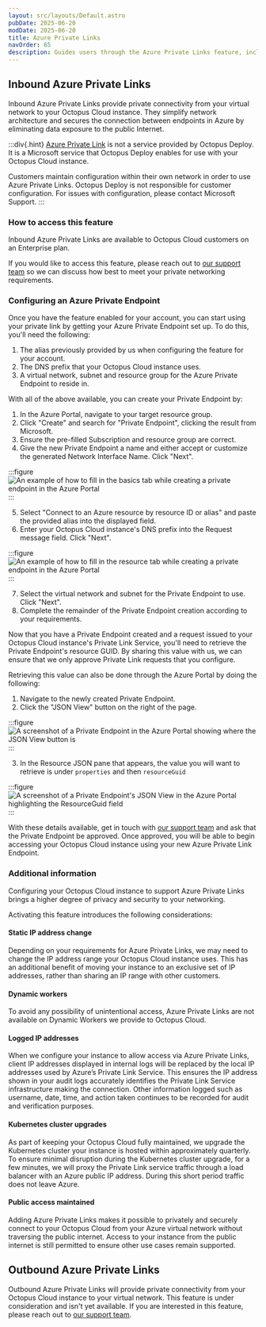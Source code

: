 ```yaml
---
layout: src/layouts/Default.astro
pubDate: 2025-06-20
modDate: 2025-06-20
title: Azure Private Links
navOrder: 65
description: Guides users through the Azure Private Links feature, including how to access and configure it
---
```


## Inbound Azure Private Links

Inbound Azure Private Links provide private connectivity from your virtual network to your Octopus Cloud instance.
They simplify network architecture and secures the connection between endpoints in Azure by eliminating data exposure to the public Internet.

:::div{.hint}
[Azure Private Link](https://azure.microsoft.com/en-us/products/private-link) is not a service provided by Octopus Deploy. It is a Microsoft service that Octopus Deploy enables for use with your Octopus Cloud instance. 

Customers maintain configuration within their own network in order to use Azure Private Links. Octopus Deploy is not responsible for customer configuration. For issues with configuration, please contact Microsoft Support.
:::

### How to access this feature

Inbound Azure Private Links are available to Octopus Cloud customers on an Enterprise plan.

If you would like to access this feature, please reach out to [our support team](https://octopus.com/support) so we can discuss how best to meet your private networking requirements.

### Configuring an Azure Private Endpoint

Once you have the feature enabled for your account, you can start using your private link by getting your Azure Private Endpoint set up.
To do this, you'll need the following:

1. The alias previously provided by us when configuring the feature for your account.
2. The DNS prefix that your Octopus Cloud instance uses.
3. A virtual network, subnet and resource group for the Azure Private Endpoint to reside in.

With all of the above available, you can create your Private Endpoint by:

1. In the Azure Portal, navigate to your target resource group.
2. Click "Create" and search for "Private Endpoint", clicking the result from Microsoft.
3. Ensure the pre-filled Subscription and resource group are correct.
4. Give the new Private Endpoint a name and either accept or customize the generated Network Interface Name. Click "Next".

:::figure
![An example of how to fill in the basics tab while creating a private endpoint in the Azure Portal](/docs/img/octopus-cloud/images/create-private-endpoint-basics.png)
:::

5. Select "Connect to an Azure resource by resource ID or alias" and paste the provided alias into the displayed field.
6. Enter your Octopus Cloud instance's DNS prefix into the Request message field. Click "Next".

:::figure
![An example of how to fill in the resource tab while creating a private endpoint in the Azure Portal](/docs/img/octopus-cloud/images/create-private-endpoint-resource.png)
:::

7. Select the virtual network and subnet for the Private Endpoint to use. Click "Next".
8. Complete the remainder of the Private Endpoint creation according to your requirements.

Now that you have a Private Endpoint created and a request issued to your Octopus Cloud instance's Private Link Service, you'll need to retrieve the Private Endpoint's resource GUID.
By sharing this value with us, we can ensure that we only approve Private Link requests that you configure.

Retrieving this value can also be done through the Azure Portal by doing the following:

1. Navigate to the newly created Private Endpoint.
2. Click the "JSON View" button on the right of the page.

:::figure
![A screenshot of a Private Endpoint in the Azure Portal showing where the JSON View button is](/docs/img/octopus-cloud/images/private-endpoint-json-view-button.png)
:::

3. In the Resource JSON pane that appears, the value you will want to retrieve is under `properties` and then `resourceGuid`

:::figure
![A screenshot of a Private Endpoint's JSON View in the Azure Portal highlighting the ResourceGuid field](/docs/img/octopus-cloud/images/private-endpoint-json-resource-guid.png)
:::

With these details available, get in touch with [our support team](https://octopus.com/support) and ask that the Private Endpoint be approved.
Once approved, you will be able to begin accessing your Octopus Cloud instance using your new Azure Private Link Endpoint.

### Additional information

Configuring your Octopus Cloud instance to support Azure Private Links brings a higher degree of privacy and security to your networking.  

Activating this feature introduces the following considerations:

#### Static IP address change

Depending on your requirements for Azure Private Links, we may need to change the IP address range your Octopus Cloud instance uses. This has an additional benefit of moving your instance to an exclusive set of IP addresses, rather than sharing an IP range with other customers.

#### Dynamic workers

To avoid any possibility of unintentional access, Azure Private Links are not available on Dynamic Workers we provide to Octopus Cloud.

#### Logged IP addresses

When we configure your instance to allow access via Azure Private Links, client IP addresses displayed in internal logs will be replaced by the local IP addresses used by Azure’s Private Link Service. This ensures the IP address shown in your audit logs accurately identifies the Private Link Service infrastructure making the connection. Other information logged such as username, date, time, and action taken continues to be recorded for audit and verification purposes.

#### Kubernetes cluster upgrades

As part of keeping your Octopus Cloud fully maintained, we upgrade the Kubernetes cluster your instance is hosted within approximately quarterly. To ensure minimal disruption during the Kubernetes cluster upgrade, for a few minutes, we will proxy the Private Link service traffic through a load balancer with an Azure public IP address. During this short period traffic does not leave Azure. 

#### Public access maintained

Adding Azure Private Links makes it possible to privately and securely connect to your Octopus Cloud from your Azure virtual network without traversing the public internet. Access to your instance from the public internet is still permitted to ensure other use cases remain supported. 

## Outbound Azure Private Links

Outbound Azure Private Links will provide private connectivity from your Octopus Cloud instance to your virtual network. This feature is under consideration and isn't yet available. If you are interested in this feature, please reach out to [our support team](mailto:support@octopus.com).